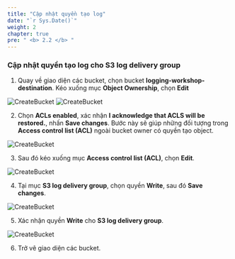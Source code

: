 ```yaml
---
title: "Cập nhật quyền tạo log"
date: "`r Sys.Date()`"
weight: 2
chapter: true
pre: " <b> 2.2 </b> "
---
```


### Cập nhật quyền tạo log cho S3 log delivery group

1. Quay về giao diện các bucket, chọn bucket **logging-workshop-destination**. Kéo xuống mục **Object Ownership**, chọn **Edit**

![CreateBucket](/Workshop-1/images/2.prerequisite/41-5.png)
![CreateBucket](/Workshop-1/images/2.prerequisite/42.png)

2.  Chọn **ACLs enabled**, xác nhận **I acknowledge that ACLS will be restored.**, nhấn **Save changes**. Bước này sẽ giúp những đối tượng trong **Access control list (ACL)** ngoài bucket owner có quyền tạo object.

![CreateBucket](/Workshop-1/images/2.prerequisite/43.png)

3. Sau đó kéo xuống mục **Access control list (ACL)**, chọn **Edit**.

![CreateBucket](/Workshop-1/images/2.prerequisite/44.png)

4. Tại mục **S3 log delivery group**, chọn quyền **Write**, sau đó **Save changes**.

![CreateBucket](/Workshop-1/images/2.prerequisite/45.png)

5. Xác nhận quyền **Write** cho **S3 log delivery group**.

![CreateBucket](/Workshop-1/images/2.prerequisite/46.png)

6. Trở vê giao diện các bucket.
